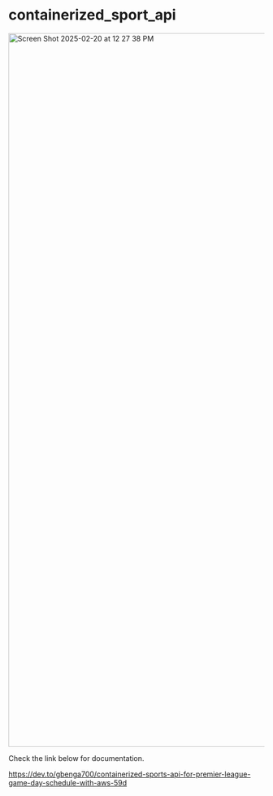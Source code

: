 # containerized_sport_api



<img width="1403" alt="Screen Shot 2025-02-20 at 12 27 38 PM" src="https://github.com/user-attachments/assets/47e4940b-2b7e-4c48-ab3e-62ef94ba4d01" />




Check the link below for documentation.

https://dev.to/gbenga700/containerized-sports-api-for-premier-league-game-day-schedule-with-aws-59d
